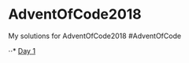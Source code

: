 # AdventOfCode2018
My solutions for AdventOfCode2018 #AdventOfCode

⋅⋅* [Day 1](https://adventofcode.com/2018/day/1)

